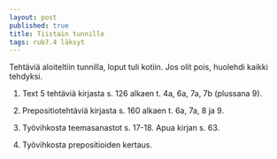 ```yaml
---
layout: post
published: true
title: Tiistain tunnille
tags: rub7.4 läksyt
---
```

Tehtäviä aloiteltiin tunnilla, loput tuli kotiin. Jos olit pois, huolehdi kaikki tehdyksi.

1. Text 5 tehtäviä kirjasta s. 126 alkaen t. 4a, 6a, 7a, 7b (plussana 9).

2. Prepositiotehtäviä kirjasta s. 160 alkaen t. 6a, 7a, 8 ja 9.

3. Työvihkosta teemasanastot s. 17-18. Apua kirjan s. 63.

4. Työvihkosta prepositioiden kertaus.
